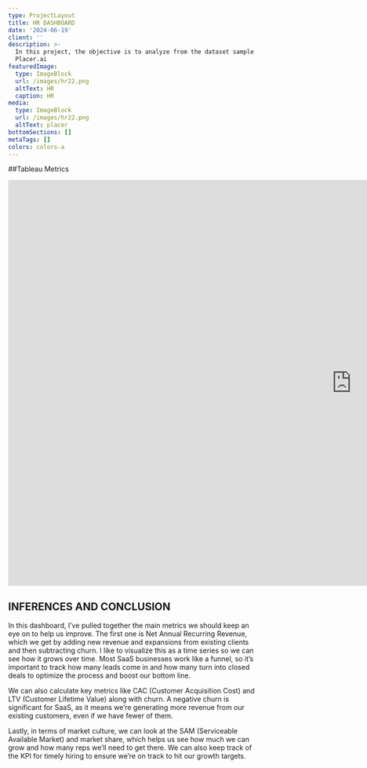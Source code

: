 ```yaml
---
type: ProjectLayout
title: HR DASHBOARD
date: '2024-06-19'
client: ''
description: >-
  In this project, the objective is to analyze from the dataset sample of
  Placer.ai
featuredImage:
  type: ImageBlock
  url: /images/hr22.png
  altText: HR
  caption: HR
media:
  type: ImageBlock
  url: /images/hr22.png
  altText: placer
bottomSections: []
metaTags: []
colors: colors-a
---
```

\##Tableau Metrics

<iframe src="https://public.tableau.com/views/GrowthDashboard_17273587476900/NetNewARR?:embed=y&:display_count=y&:showVizHome=no" width="1400" height="827" frameborder="0" allowfullscreen></iframe>

## INFERENCES AND CONCLUSION

In this dashboard, I’ve pulled together the main metrics we should keep an eye on to help us improve. The first one is Net Annual Recurring Revenue, which we get by adding new revenue and expansions from existing clients and then subtracting churn. I like to visualize this as a time series so we can see how it grows over time. Most SaaS businesses work like a funnel, so it’s important to track how many leads come in and how many turn into closed deals to optimize the process and boost our bottom line.

We can also calculate key metrics like CAC (Customer Acquisition Cost) and LTV (Customer Lifetime Value) along with churn. A negative churn is significant for SaaS, as it means we’re generating more revenue from our existing customers, even if we have fewer of them.

Lastly, in terms of market culture, we can look at the SAM (Serviceable Available Market) and market share, which helps us see how much we can grow and how many reps we’ll need to get there. We can also keep track of the KPI for timely hiring to ensure we’re on track to hit our growth targets.



